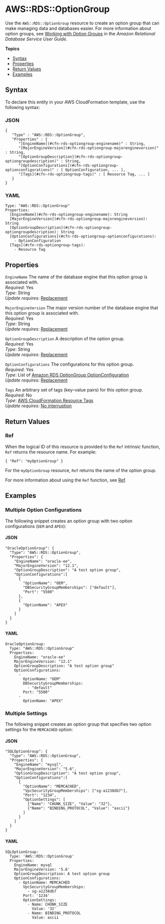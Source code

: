 # AWS::RDS::OptionGroup<a name="aws-resource-rds-optiongroup"></a>

Use the `AWS::RDS::OptionGroup` resource to create an option group that can make managing data and databases easier\. For more information about option groups, see [Working with Option Groups](http://docs.aws.amazon.com/AmazonRDS/latest/UserGuide/USER_WorkingWithOptionGroups.html) in the *Amazon Relational Database Service User Guide*\.

**Topics**
+ [Syntax](#aws-resource-rds-optiongroup-syntax)
+ [Properties](#w3ab2c21c10d984b9)
+ [Return Values](#w3ab2c21c10d984c11)
+ [Examples](#w3ab2c21c10d984c13)

## Syntax<a name="aws-resource-rds-optiongroup-syntax"></a>

To declare this entity in your AWS CloudFormation template, use the following syntax:

### JSON<a name="aws-resource-rds-optiongroup-syntax.json"></a>

```
{
   "Type" : "AWS::RDS::OptionGroup",
   "Properties" : {
      "[EngineName](#cfn-rds-optiongroup-enginename)" : String,
      "[MajorEngineVersion](#cfn-rds-optiongroup-majorengineversion)" : String,
      "[OptionGroupDescription](#cfn-rds-optiongroup-optiongroupdescription)" : String,
      "[OptionConfigurations](#cfn-rds-optiongroup-optionconfigurations)" : [ OptionConfiguration, ... ],
      "[Tags](#cfn-rds-optiongroup-tags)" : [ Resource Tag, ... ]
   }
}
```

### YAML<a name="aws-resource-rds-optiongroup-syntax.yaml"></a>

```
Type: "AWS::RDS::OptionGroup"
Properties: 
  [EngineName](#cfn-rds-optiongroup-enginename): String
  [MajorEngineVersion](#cfn-rds-optiongroup-majorengineversion): String
  [OptionGroupDescription](#cfn-rds-optiongroup-optiongroupdescription): String
  [OptionConfigurations](#cfn-rds-optiongroup-optionconfigurations):
    - OptionConfiguration
  [Tags](#cfn-rds-optiongroup-tags):
    - Resource Tag
```

## Properties<a name="w3ab2c21c10d984b9"></a>

`EngineName`  <a name="cfn-rds-optiongroup-enginename"></a>
The name of the database engine that this option group is associated with\.  
*Required*: Yes  
*Type*: String  
*Update requires*: [Replacement](using-cfn-updating-stacks-update-behaviors.md#update-replacement)

`MajorEngineVersion`  <a name="cfn-rds-optiongroup-majorengineversion"></a>
The major version number of the database engine that this option group is associated with\.  
*Required*: Yes  
*Type*: String  
*Update requires*: [Replacement](using-cfn-updating-stacks-update-behaviors.md#update-replacement)

`OptionGroupDescription`  <a name="cfn-rds-optiongroup-optiongroupdescription"></a>
A description of the option group\.  
*Required*: Yes  
*Type*: String  
*Update requires*: [Replacement](using-cfn-updating-stacks-update-behaviors.md#update-replacement)

`OptionConfigurations`  <a name="cfn-rds-optiongroup-optionconfigurations"></a>
The configurations for this option group\.  
*Required*: Yes  
*Type*: List of [Amazon RDS OptionGroup OptionConfiguration](aws-properties-rds-optiongroup-optionconfigurations.md)  
*Update requires*: [Replacement](using-cfn-updating-stacks-update-behaviors.md#update-replacement)

`Tags`  <a name="cfn-rds-optiongroup-tags"></a>
An arbitrary set of tags \(key–value pairs\) for this option group\.  
*Required*: No  
*Type*: [AWS CloudFormation Resource Tags](aws-properties-resource-tags.md)  
*Update requires*: [No interruption](using-cfn-updating-stacks-update-behaviors.md#update-no-interrupt)

## Return Values<a name="w3ab2c21c10d984c11"></a>

### Ref<a name="w3ab2c21c10d984c11b2"></a>

When the logical ID of this resource is provided to the `Ref` intrinsic function, `Ref` returns the resource name\. For example:

```
{ "Ref": "myOptionGroup" }
```

For the `myOptionGroup` resource, `Ref` returns the name of the option group\.

For more information about using the `Ref` function, see [Ref](intrinsic-function-reference-ref.md)\.

## Examples<a name="w3ab2c21c10d984c13"></a>

### Multiple Option Configurations<a name="w3ab2c21c10d984c13b2"></a>

The following snippet creates an option group with two option configurations \(`OEM` and `APEX`\):

#### JSON<a name="aws-resource-rds-optiongroup-example1.json"></a>

```
"OracleOptionGroup": {
  "Type": "AWS::RDS::OptionGroup",
  "Properties": {
    "EngineName": "oracle-ee",
    "MajorEngineVersion": "12.1",
    "OptionGroupDescription": "A test option group",
    "OptionConfigurations":[
      {
        "OptionName": "OEM",
        "DBSecurityGroupMemberships": ["default"],
        "Port": "5500"
      },
      {
        "OptionName": "APEX"
      }
    ]
  }
}
```

#### YAML<a name="aws-resource-rds-optiongroup-example1.yaml"></a>

```
OracleOptionGroup: 
  Type: "AWS::RDS::OptionGroup"
  Properties: 
    EngineName: "oracle-ee"
    MajorEngineVersion: "12.1"
    OptionGroupDescription: "A test option group"
    OptionConfigurations: 
      - 
        OptionName: "OEM"
        DBSecurityGroupMemberships: 
          - "default"
        Port: "5500"
      - 
        OptionName: "APEX"
```

### Multiple Settings<a name="w3ab2c21c10d984c13b4"></a>

The following snippet creates an option group that specifies two option settings for the `MEMCACHED` option:

#### JSON<a name="aws-resource-rds-optiongroup-example2.json"></a>

```
"SQLOptionGroup": {
  "Type": "AWS::RDS::OptionGroup",
  "Properties": {
    "EngineName": "mysql",
    "MajorEngineVersion": "5.6",
    "OptionGroupDescription": "A test option group",
    "OptionConfigurations":[
      {
        "OptionName": "MEMCACHED",
        "VpcSecurityGroupMemberships": ["sg-a1238db7"],
        "Port": "1234",
        "OptionSettings": [
          {"Name": "CHUNK_SIZE", "Value": "32"},
          {"Name": "BINDING_PROTOCOL", "Value": "ascii"}
        ]
      }
    ]
  }
}
```

#### YAML<a name="aws-resource-rds-optiongroup-example2.yaml"></a>

```
SQLOptionGroup:
  Type: 'AWS::RDS::OptionGroup'
  Properties:
    EngineName: mysql
    MajorEngineVersion: '5.6'
    OptionGroupDescription: A test option group
    OptionConfigurations:
      - OptionName: MEMCACHED
        VpcSecurityGroupMemberships:
          - sg-a1238db7
        Port: '1234'
        OptionSettings:
          - Name: CHUNK_SIZE
            Value: '32'
          - Name: BINDING_PROTOCOL
            Value: ascii
```